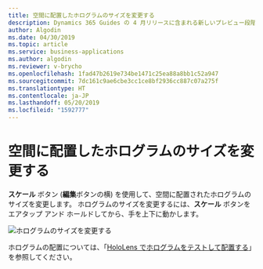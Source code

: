 ```yaml
---
title: 空間に配置したホログラムのサイズを変更する
description: Dynamics 365 Guides の 4 月リリースに含まれる新しいプレビュー段階の機能を使用して、空間に配置されたホログラムのサイズを変更します
author: Algodin
ms.date: 04/30/2019
ms.topic: article
ms.service: business-applications
ms.author: algodin
ms.reviewer: v-brycho
ms.openlocfilehash: 1fad47b2619e734be1471c25ea88a8bb1c52a947
ms.sourcegitcommit: 7dc161c9ae6cbe3cc1ce8bf2936cc887c07a275f
ms.translationtype: HT
ms.contentlocale: ja-JP
ms.lasthandoff: 05/20/2019
ms.locfileid: "1592777"
---
```

# <a name="change-the-size-of-holograms-placed-in-space"></a>空間に配置したホログラムのサイズを変更する

**スケール** ボタン (**編集**ボタンの横) を使用して、空間に配置されたホログラムのサイズを変更します。 ホログラムのサイズを変更するには、**スケール** ボタンをエアタップ アンド ホールドしてから、手を上下に動かします。  

![ホログラムのサイズを変更する](media/change-hologram-size.PNG "ホログラムのサイズを変更する")

ホログラムの配置については、「[HoloLens でホログラムをテストして配置する](https://docs.microsoft.com/dynamics365/mixed-reality/guides/hololens-authoring#place-your-holograms)」を参照してください。


